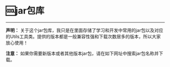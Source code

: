 # 🆒jar包库

------

**声明：** 关于这个jar包库，我只是在里面存储了学习和开发中常用的jar包以及对应的Utils工具类。提供的版本都是一般兼容性强和下载次数居多的版本，所以大家放心使用！

**注意：** 如果你需要新版本或者其他版本jar包，请在如下网址中搜索jar包名称并下载。

